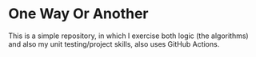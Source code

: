 # One Way Or Another

This is a simple repository, in which I exercise both logic (the algorithms) and also my unit testing/project skills, also uses GitHub Actions.
